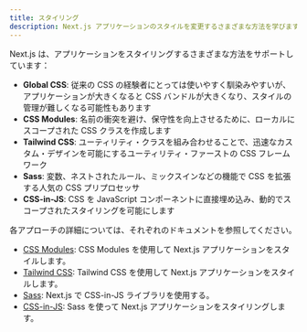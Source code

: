 ```yaml
---
title: スタイリング
description: Next.js アプリケーションのスタイルを変更するさまざまな方法を学びます。
---
```


Next.js は、アプリケーションをスタイリングするさまざまな方法をサポートしています：

- **Global CSS**: 従来の CSS の経験者にとっては使いやすく馴染みやすいが、アプリケーションが大きくなると CSS バンドルが大きくなり、スタイルの管理が難しくなる可能性もあります
- **CSS Modules**: 名前の衝突を避け、保守性を向上させるために、ローカルにスコープされた CSS クラスを作成します
- **Tailwind CSS**: ユーティリティ・クラスを組み合わせることで、迅速なカスタム・デザインを可能にするユーティリティ・ファーストの CSS フレームワーク
- **Sass**: 変数、ネストされたルール、ミックスインなどの機能で CSS を拡張する人気の CSS プリプロセッサ
- **CSS-in-JS**: CSS を JavaScript コンポーネントに直接埋め込み、動的でスコープされたスタイリングを可能にします

各アプローチの詳細については、それぞれのドキュメントを参照してください。

- [CSS Modules](/docs/app-router/building-your-application/styling/css-modules): CSS Modules を使用して Next.js アプリケーションをスタイルします。
- [Tailwind CSS](/docs/app-router/building-your-application/styling/tailwind-css): Tailwind CSS を使用して Next.js アプリケーションをスタイルします。
- [Sass](/docs/app-router/building-your-application/styling/sass): Next.js で CSS-in-JS ライブラリを使用する。
- [CSS-in-JS](/docs/app-router/building-your-application/styling/css-in-js): Sass を使って Next.js アプリケーションをスタイリングします。
